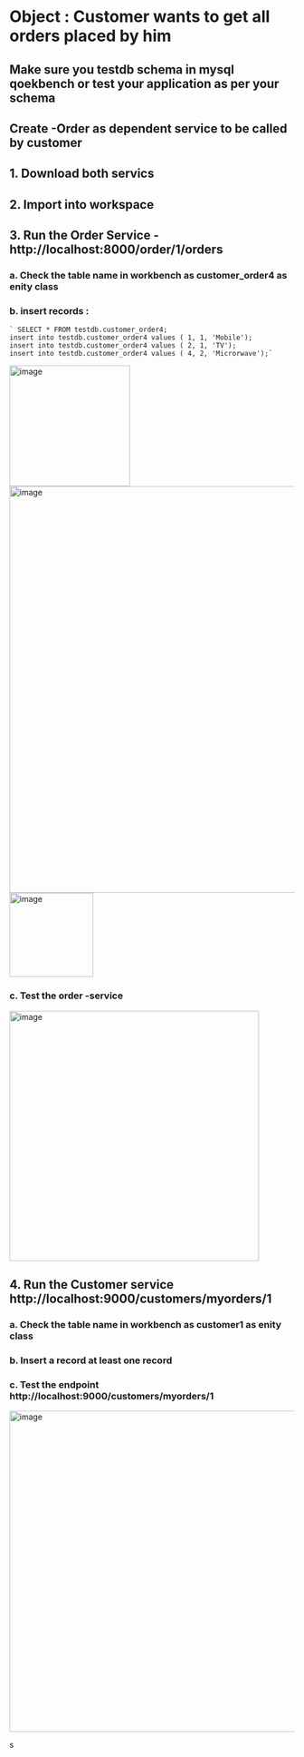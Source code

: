 # Object : Customer wants to get all orders placed by him 
## Make sure you testdb schema in mysql qoekbench or test your application as per your schema
## Create -Order as  dependent service to be called by customer
## 1. Download both servics
## 2. Import into workspace
## 3. Run the Order Service - http://localhost:8000/order/1/orders 

### a. Check the table name in workbench as customer_order4 as enity class
### b. insert records : 
    ` SELECT * FROM testdb.customer_order4;
    insert into testdb.customer_order4 values ( 1, 1, 'Mobile');
    insert into testdb.customer_order4 values ( 2, 1, 'TV');
    insert into testdb.customer_order4 values ( 4, 2, 'Microrwave');`

<img width="213" alt="image" src="https://github.com/user-attachments/assets/03046eed-beec-4be3-a87d-eb4ee9dc6eb4">

<img width="717" alt="image" src="https://github.com/user-attachments/assets/750d75c3-0c47-468b-bc5d-639bd9035064">

<img width="148" alt="image" src="https://github.com/user-attachments/assets/59179ae4-ed5e-46db-a379-6341f8bcd5bf">

### c. Test the order -service 
<img width="441" alt="image" src="https://github.com/user-attachments/assets/e9d246af-70b0-4e7d-904b-01f8d5215767">


## 4. Run the Customer service http://localhost:9000/customers/myorders/1 
### a. Check the table name in workbench as customer1 as enity class
### b. Insert a record  at least one record


### c. Test the endpoint http://localhost:9000/customers/myorders/1 
<img width="566" alt="image" src="https://github.com/user-attachments/assets/c65c8e46-4a9c-4388-998c-080e746836c8">


s
